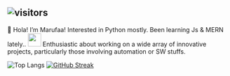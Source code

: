 ## ![visitors](https://visitor-badge.laobi.icu/badge?page_id=pyDev-marufa&right_color=Chocolate) 


💫 Hola! I’m Marufaa! Interested in Python mostly. Been learning Js & MERN lately..  <img src="https://media.giphy.com/media/WUlplcMpOCEmTGBtBW/giphy.gif" width="30">
Enthusiastic about working on a wide array of innovative projects, particularly those involving automation or SW stuffs.



  
![Top Langs](https://github-readme-stats.vercel.app/api/top-langs/?username=pyDev-marufa&layout=compact)    [![GitHub Streak](https://github-readme-streak-stats.herokuapp.com?user=pyDev-marufa&theme=rose&hide_border=true&type=png&background=FFFFFF00)](https://git.io/streak-stats)


<!---!
pyDev-marufa/pyDev-marufa is a ✨ special ✨ repository because its `README.md` (this file) appears on your GitHub profile.
You can click the Preview link to take a look at your changes.
--->


